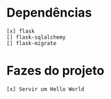 # Dependências
	[x] flask
	[] flask-sqlalchemy
	[] flask-migrate

# Fazes do projeto
	[x] Servir um Hello World
